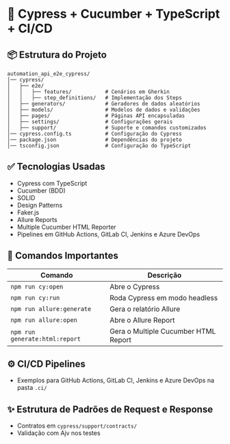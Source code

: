 # 🚀 Cypress + Cucumber + TypeScript + CI/CD

## 📦 Estrutura do Projeto
```
automation_api_e2e_cypress/
│── cypress/
│   ├── e2e/
│   │   ├── features/           # Cenários em Gherkin
│   │   ├── step_definitions/   # Implementação dos Steps
│   ├── generators/             # Geradores de dados aleatórios
│   ├── models/                 # Modelos de dados e validações
│   ├── pages/                  # Páginas API encapsuladas
│   ├── settings/               # Configurações gerais
│   ├── support/                # Suporte e comandos customizados
│── cypress.config.ts           # Configuração do Cypress
│── package.json                # Dependências do projeto
│── tsconfig.json               # Configuração do TypeScript
```

## ✅ Tecnologias Usadas
- Cypress com TypeScript
- Cucumber (BDD)
- SOLID
- Design Patterns
- Faker.js
- Allure Reports
- Multiple Cucumber HTML Reporter
- Pipelines em GitHub Actions, GitLab CI, Jenkins e Azure DevOps

## 🚀 Comandos Importantes

|              Comando              |                Descrição              |
|               ---                 |                   ---                 |
| `npm run cy:open`                 | Abre o Cypress                        |
| `npm run cy:run`                  | Roda Cypress em modo headless         |
| `npm run allure:generate`         | Gera o relatório Allure               |
| `npm run allure:open`             | Abre o Allure Report                  |
| `npm run generate:html:report`    | Gera o Multiple Cucumber HTML Report  |


## ⚙️ CI/CD Pipelines
- Exemplos para GitHub Actions, GitLab CI, Jenkins e Azure DevOps na pasta `.ci/`

## ✨ Estrutura de Padrões de Request e Response
- Contratos em `cypress/support/contracts/`
- Validação com Ajv nos testes

